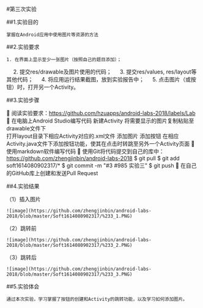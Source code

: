 ﻿#第三次实验 

##1.实验目的   

    掌握在Android应用中使用图片等资源的方法 

##2.实验要求  

    1. 在界面上显示至少一张图片（按照自己的题目添加）；
    2. 提交res/drawable及图片使用的代码；
    3. 提交res/values, res/layout等其他代码；
    4. 将应用运行结果截图，放到实验报告中；
    5. 点击图片（或按钮）时，打开另一个Activity。

##3.实验步骤

  阅读实验要求：https://github.com/hzuapps/android-labs-2018/labels/Lab
  在电脑上Android Studio编写代码
    新建Activity
    将需要显示的图片复制粘贴至drawable文件下  
    打开layout目录下相应Activity对应的.xml文件
    添加图片
    添加按钮
    在相应Activity.java文件下添加按钮功能，使其在点击时转跳至另外一个Activity页面
  使用markdown软件编写代码
  使用Git将代码提交到自己的库中：https://github.com/zhengjinbin/android-labs-2018
    $ git pull
    $ git add soft1614080902317/*
    $ git commit -m "#3 #985 实验三"
    $ git push
  在自己的GitHub库上创建和发送Pull Request

##4.实验结果

   （1）插入图片

    ![image](https://github.com/zhengjinbin/android-labs-2018/blob/master/Soft1614080902317/%233_1.PNG)	

   （2）跳转前

    ![image](https://github.com/zhengjinbin/android-labs-2018/blob/master/Soft1614080902317/%233_2.PNG)	

   （3）跳转后

    ![image](https://github.com/zhengjinbin/android-labs-2018/blob/master/Soft1614080902317/%233_3.PNG)	

##5.实验体会   

    通过本次实验，学习掌握了按钮的创建和Activity的跳转功能，以及学习如何添加图片。

